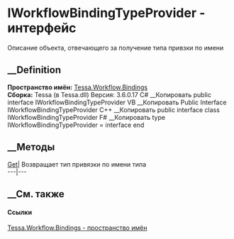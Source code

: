 # IWorkflowBindingTypeProvider - интерфейс
Описание объекта, отвечающего за получение типа привзки по имени
## __Definition
 **Пространство имён:**
[Tessa.Workflow.Bindings](N_Tessa_Workflow_Bindings.htm)  
 **Сборка:** Tessa (в Tessa.dll) Версия: 3.6.0.17
C# __Копировать
     public interface IWorkflowBindingTypeProvider
VB __Копировать
     Public Interface IWorkflowBindingTypeProvider
C++ __Копировать
     public interface class IWorkflowBindingTypeProvider
F# __Копировать
     type IWorkflowBindingTypeProvider = interface end
##  __Методы
[Get](M_Tessa_Workflow_Bindings_IWorkflowBindingTypeProvider_Get.htm)|
Возвращает тип привязки по имени типа  
---|---  
## __См. также
#### Ссылки
[Tessa.Workflow.Bindings - пространство имён](N_Tessa_Workflow_Bindings.htm)
